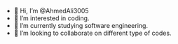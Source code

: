 - 👋 Hi, I’m @AhmedAli3005
- 👀 I’m interested in coding.
- 🌱 I’m currently studying software engineering.
- 💞️ I’m looking to collaborate on different type of codes.

<!---
AhmedAli3005/AhmedAli3005 is a ✨ special ✨ repository because its `README.md` (this file) appears on your GitHub profile.
You can click the Preview link to take a look at your changes.
--->
